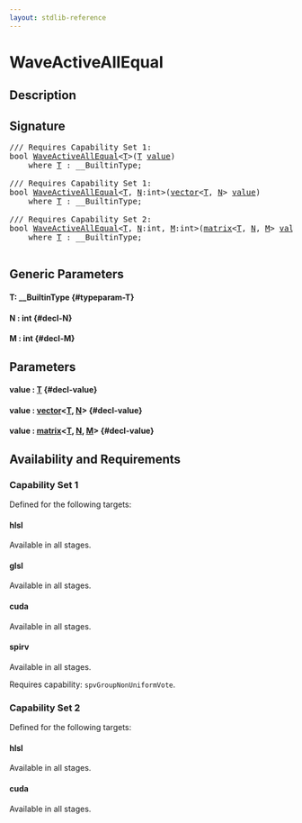 ```yaml
---
layout: stdlib-reference
---
```


# WaveActiveAllEqual

## Description





## Signature 

<pre>
/// Requires Capability Set 1:
<span class="code_keyword">bool</span> <a href="/stdlib-reference/global-decls/waveactiveallequal-04ad">WaveActiveAllEqual</a>&lt;<a href="/stdlib-reference/global-decls/waveactiveallequal-04ad#typeparam-T" class="code_type">T</a>&gt;(<a href="/stdlib-reference/global-decls/waveactiveallequal-04ad#typeparam-T" class="code_type">T</a> <a href="/stdlib-reference/global-decls/waveactiveallequal-04ad#decl-value" class="code_param">value</a>)
    <span class='code_keyword'>where</span> <a href="/stdlib-reference/global-decls/waveactiveallequal-04ad#typeparam-T" class="code_type">T</a> : __BuiltinType;

/// Requires Capability Set 1:
<span class="code_keyword">bool</span> <a href="/stdlib-reference/global-decls/waveactiveallequal-04ad">WaveActiveAllEqual</a>&lt;<a href="/stdlib-reference/global-decls/waveactiveallequal-04ad#typeparam-T" class="code_type">T</a>, <a href="/stdlib-reference/global-decls/waveactiveallequal-04ad#decl-N" class="code_var">N</a>:<span class="code_keyword">int</span>&gt;(<a href="/stdlib-reference/types/vector/index" class="code_type">vector</a>&lt;<a href="/stdlib-reference/global-decls/waveactiveallequal-04ad#typeparam-T" class="code_type">T</a>, <a href="/stdlib-reference/global-decls/waveactiveallequal-04ad#decl-N" class="code_var">N</a>&gt; <a href="/stdlib-reference/global-decls/waveactiveallequal-04ad#decl-value" class="code_param">value</a>)
    <span class='code_keyword'>where</span> <a href="/stdlib-reference/global-decls/waveactiveallequal-04ad#typeparam-T" class="code_type">T</a> : __BuiltinType;

/// Requires Capability Set 2:
<span class="code_keyword">bool</span> <a href="/stdlib-reference/global-decls/waveactiveallequal-04ad">WaveActiveAllEqual</a>&lt;<a href="/stdlib-reference/global-decls/waveactiveallequal-04ad#typeparam-T" class="code_type">T</a>, <a href="/stdlib-reference/global-decls/waveactiveallequal-04ad#decl-N" class="code_var">N</a>:<span class="code_keyword">int</span>, <a href="/stdlib-reference/global-decls/waveactiveallequal-04ad#decl-M" class="code_var">M</a>:<span class="code_keyword">int</span>&gt;(<a href="/stdlib-reference/types/matrix/index" class="code_type">matrix</a>&lt;<a href="/stdlib-reference/global-decls/waveactiveallequal-04ad#typeparam-T" class="code_type">T</a>, <a href="/stdlib-reference/global-decls/waveactiveallequal-04ad#decl-N" class="code_var">N</a>, <a href="/stdlib-reference/global-decls/waveactiveallequal-04ad#decl-M" class="code_var">M</a>&gt; <a href="/stdlib-reference/global-decls/waveactiveallequal-04ad#decl-value" class="code_param">value</a>)
    <span class='code_keyword'>where</span> <a href="/stdlib-reference/global-decls/waveactiveallequal-04ad#typeparam-T" class="code_type">T</a> : __BuiltinType;

</pre>

## Generic Parameters

#### T: \_\_BuiltinType {#typeparam-T}
#### N  : int {#decl-N}
#### M  : int {#decl-M}

## Parameters

#### value  : [T](/stdlib-reference/global-decls/waveactiveallequal-04ad#typeparam-T) {#decl-value}
#### value  : [vector](/stdlib-reference/types/vector/index)\<[T](/stdlib-reference/types/vector/index#typeparam-T), [N](/stdlib-reference/types/vector/index#decl-N)\> {#decl-value}
#### value  : [matrix](/stdlib-reference/types/matrix/index)\<[T](/stdlib-reference/types/matrix/t-0), [N](/stdlib-reference/types/matrix/index#decl-N), [M](/stdlib-reference/types/matrix/index#decl-M)\> {#decl-value}

## Availability and Requirements

### Capability Set 1

Defined for the following targets:

#### hlsl
Available in all stages.

#### glsl
Available in all stages.

#### cuda
Available in all stages.

#### spirv
Available in all stages.

Requires capability: `spvGroupNonUniformVote`.

### Capability Set 2

Defined for the following targets:

#### hlsl
Available in all stages.

#### cuda
Available in all stages.



